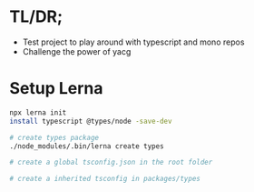 # TL/DR;

* Test project to play around with typescript and mono repos
* Challenge the power of yacg

# Setup Lerna
```bash
npx lerna init
install typescript @types/node -save-dev

# create types package
./node_modules/.bin/lerna create types

# create a global tsconfig.json in the root folder

# create a inherited tsconfig in packages/types


```